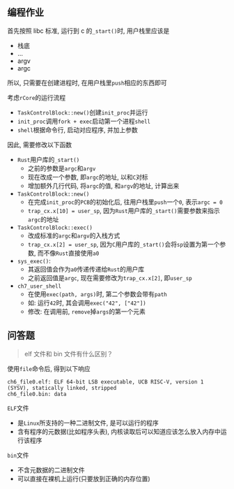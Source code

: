 ## 编程作业

首先按照 libc 标准, 运行到 c 的`_start()`时, 用户栈里应该是
- 栈底
- ...
- argv
- argc

所以, 只需要在创建进程时, 在用户栈里`push`相应的东西即可

考虑`rCore`的运行流程
- `TaskControlBlock::new()`创建`init_proc`并运行
- `init_proc`调用`fork + exec`启动第一个进程`shell`
- `shell`根据命令行, 启动对应程序, 并加上参数

因此, 需要修改以下函数
- `Rust`用户库的`_start()` 
  - 之前的参数是`argc`和`argv`
  - 现在改成一个参数, 即`argc`的地址, 以和`C`对标
  - 增加额外几行代码, 将`argc`的值, 和`argv`的地址, 计算出来
- `TaskControlBlock::new()`
  - 在完成`init_proc`的`PCB`的初始化后, 往用户栈里`push`一个`0`, 表示`argc = 0`
  - `trap_cx.x[10] = user_sp`, 因为`Rust`用户库的`_start()`需要参数来指示`argc`的地址
- `TaskControlBlock::exec()`
  - 改成标准的`argc`和`argv`的入栈方式 
  - `trap_cx.x[2] = user_sp`, 因为`C`用户库的`_start()`会将`sp`设置为第一个参数, 而不像`Rust`直接使用`a0`
- `sys_exec()`:
  - 其返回值会作为`a0`传递传递给`Rust`的用户库
  - 之前返回值是`argc`, 现在需要修改为`trap_cx.x[2]`, 即`user_sp`
- `ch7_user_shell`
  - 在使用`exec(path, args)`时, 第二个参数会带有`path`
  - 如: 运行`42`时, 其会调用`exec("42", ["42"])`
  - 修改: 在调用前, `remove`掉`args`的第一个元素


## 问答题

> elf 文件和 bin 文件有什么区别？

使用`file`命令后, 得到以下响应
```
ch6_file0.elf: ELF 64-bit LSB executable, UCB RISC-V, version 1 (SYSV), statically linked, stripped
ch6_file0.bin: data
```

`ELF`文件
- 是`Linux`所支持的一种二进制文件, 是可以运行的程序
- 含有程序的元数据(比如程序头表), 内核读取后可以知道应该怎么放入内存中运行该程序

`bin`文件
- 不含元数据的二进制文件
- 可以直接在裸机上运行(只要放到正确的内存位置)
